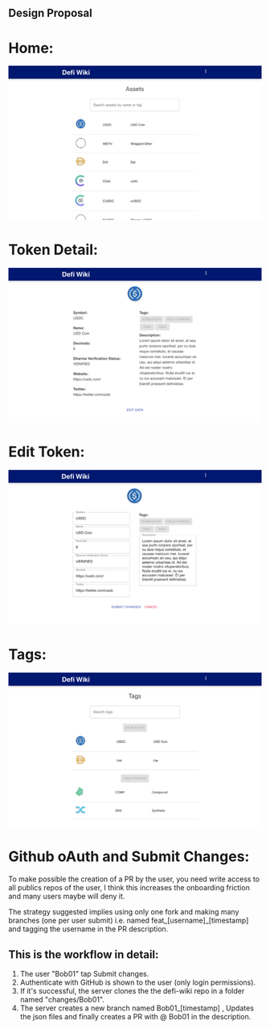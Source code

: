 ## Design Proposal

# Home:
![Home](./Home.png)
# Token Detail:
![TokenDetail](./TokenDetail.png)
# Edit Token:
![EditToken](./EditToken.png)
# Tags:
![Tags](./Tags.png)

# Github oAuth and Submit Changes:
To make possible the creation of a PR by the user, you need write access to all publics repos of the user, I think this increases the onboarding friction and many users maybe will deny it.

The strategy suggested implies using only one fork and making many branches (one per user submit) i.e. named feat_[username]_[timestamp] and tagging the username in the PR description.

## This is the workflow in detail:

1. The user "Bob01" tap Submit changes.
2. Authenticate with GitHub is shown to the user (only login permissions).
3. If it's successful, the server clones the the defi-wiki repo in a folder named "changes/Bob01".
4. The server creates a new branch named Bob01_[timestamp] , Updates the json files and finally creates a PR with @ Bob01 in the description.
